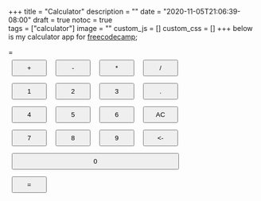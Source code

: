 +++
title = "Calculator"
description = ""
date = "2020-11-05T21:06:39-08:00"
draft = true
notoc = true  
tags = ["calculator"]
image = ""
custom_js = []
custom_css = []
+++
below is my calculator app for [freecodecamp];

<!--more-->


<!-- remind myself to move this or change it somehow later on -->
<style>
	#calcButtons {
		width: 50em;
	}
	#calcButtons .btn{
		width: 10%;
		padding: 1%;
		margin: 1%;
	}
	#zero {
		width: 48% !important;
	}
	
</style>
<script src="https://ajax.googleapis.com/ajax/libs/jquery/3.5.1/jquery.min.js"></script>
<script src="js/calc.js"></script>
<div id="calc">
<div id="display">
  <span id="mainDisplay"></span> = <span id="result"></span>
  </div>
  <div id="calcButtons">
	  <div class="row">
			<button class="btn btn-default cold-md-1" id="add">+</button>
			<button class="btn btn-default cold-md-1" id="subtract">-</button>
			<button class="btn btn-default cold-md-1" id="multiply">*</button>
			<button class="btn btn-default cold-md-1" id="divide">/</button>
		</div>
		<div class="row">
			<button class="btn btn-default cold-md-1" id="one">1</button>
			<button class="btn btn-default cold-md-1" id="two">2</button>
			<button class="btn btn-default cold-md-1" id="three">3</button>
			<button  class="btn btn-default cold-md-1" id="decimal">.</button>
		</div>
		<div class="row">
			<button  class="btn btn-default cold-md-1" id="four">4</button>
			<button class="btn btn-default cold-md-1" id="five">5</button>
			<button class="btn btn-default cold-md-1" id="six">6</button>
			<button  class="btn btn-default cold-md-1" id="clear">AC</button>
		</div>
		<div class="row">
			<button class="btn btn-default cold-md-1" id="seven">7</button>
			<button class="btn btn-default cold-md-1" id="eight">8</button>
			<button class="btn btn-default cold-md-1" id="nine">9</button>
			<button  class="btn btn-default cold-md-1" id="backspace">&lt;-</button>
		</div>
		<div class="row">
			<button class="btn btn-default col-md-3" id="zero">0</button>
		</div>
    <button  class="btn btn-default cold-md-1" id="equals">=</button>
	
  </div>
  
  
  
</div>

[freecodecamp]: https://www.freecodecamp.org/learn/front-end-libraries/front-end-libraries-projects/build-a-javascript-calculator